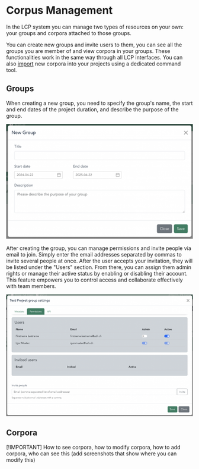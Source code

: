 # Corpus Management

In the LCP system you can manage two types of resources on your own: your groups and corpora attached to those groups.

You can create new groups and invite users to them, you can see all the groups you are member of and view corpora in your groups. These functionalities work in the same way through all LCP interfaces. You can also [import](importing.md) new corpora into your projects using a dedicated command tool.

## Groups

When creating a new group, you need to specify the group's name, the start and end dates of the project duration, and describe the purpose of the group.

![Create a new group](images/lcp-new-group.png)

After creating the group, you can manage permissions and invite people via email to join. Simply enter the email addresses separated by commas to invite several people at once. After the user accepts your invitation, they will be listed under the "Users" section. From there, you can assign them admin rights or manage their active status by enabling or disabling their account. This feature empowers you to control access and collaborate effectively with team members.

![Group permissions](images/lcp-group-permissions.png)

## Corpora

[!IMPORTANT]
How to see corpora, how to modify corpora, how to add corpora, who can see this (add screenshots that show where you can modify this)
